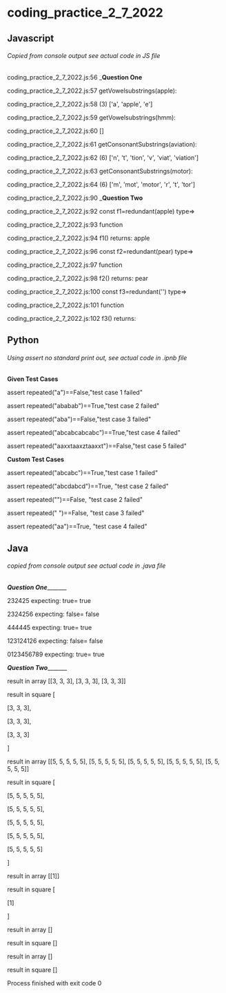# coding_practice_2_7_2022

## Javascript
###### Copied from console output see actual code in JS file

coding_practice_2_7_2022.js:56 _________________Question One________________

coding_practice_2_7_2022.js:57 getVowelsubstrings(apple):  

coding_practice_2_7_2022.js:58 (3) ['a', 'apple', 'e']

coding_practice_2_7_2022.js:59 getVowelsubstrings(hmm):  

coding_practice_2_7_2022.js:60 []

coding_practice_2_7_2022.js:61 getConsonantSubstrings(aviation):  

coding_practice_2_7_2022.js:62 (6) ['n', 't', 'tion', 'v', 'viat', 'viation']

coding_practice_2_7_2022.js:63 getConsonantSubstrings(motor):  

coding_practice_2_7_2022.js:64 (6) ['m', 'mot', 'motor', 'r', 't', 'tor']

coding_practice_2_7_2022.js:90 _________________Question Two________________

coding_practice_2_7_2022.js:92 const f1=redundant(apple) type=>

coding_practice_2_7_2022.js:93 function

coding_practice_2_7_2022.js:94 f1() returns: apple

coding_practice_2_7_2022.js:96 const f2=redundant(pear) type=>

coding_practice_2_7_2022.js:97 function

coding_practice_2_7_2022.js:98 f2() returns: pear

coding_practice_2_7_2022.js:100 const f3=redundant('') type=>

coding_practice_2_7_2022.js:101 function

coding_practice_2_7_2022.js:102 f3() returns: 

## Python
###### Using assert no standard print out, see actual code in .ipnb file

**Given Test Cases**

assert repeated("a")==False,"test case 1 failed"

assert repeated("ababab")==True,"test case 2 failed"

assert repeated("aba")==False,"test case 3 failed"

assert repeated("abcabcabcabc")==True,"test case 4 failed"

assert repeated("aaxxtaaxztaaxxt")==False,"test case 5 failed"

**Custom Test Cases**

assert repeated("abcabc")==True,"test case 1 failed"

assert repeated("abcdabcd")==True, "test case 2 failed"

assert repeated("")==False, "test case 2 failed"

assert repeated(" ")==False, "test case 3 failed"

assert repeated("aa")==True, "test case 4 failed"

## Java
###### copied from console output see actual code in .java file

_________________________Question One________________________________

232425
expecting: true= true

2324256
expecting: false= false

444445
expecting: true= true

123124126
expecting: false= false

0123456789
expecting: true= true

_________________________Question Two________________________________

result in array [[3, 3, 3], [3, 3, 3], [3, 3, 3]]

result in square [

[3, 3, 3],

[3, 3, 3],

[3, 3, 3]

]

result in array [[5, 5, 5, 5, 5], [5, 5, 5, 5, 5], [5, 5, 5, 5, 5], [5, 5, 5, 5, 5], [5, 5, 5, 5, 5]]

result in square [

[5, 5, 5, 5, 5],

[5, 5, 5, 5, 5],

[5, 5, 5, 5, 5],

[5, 5, 5, 5, 5],

[5, 5, 5, 5, 5]

]

result in array [[1]]

result in square [

[1]

]

result in array []

result in square []

result in array []

result in square []

Process finished with exit code 0


